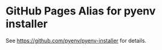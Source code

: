 # GitHub Pages Alias for pyenv installer

See https://github.com/pyenv/pyenv-installer for details.
